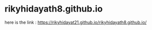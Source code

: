# rikyhidayath8.github.io

here is the link : https://rikyhidayat21.github.io/rikyhidayath8.github.io/
